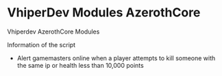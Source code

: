 # VhiperDev Modules AzerothCore

Vhiperdev AzerothCore Modules 

Information of the script
 
- Alert gamemasters online when a player attempts to kill someone with the same ip or health less than 10,000 points